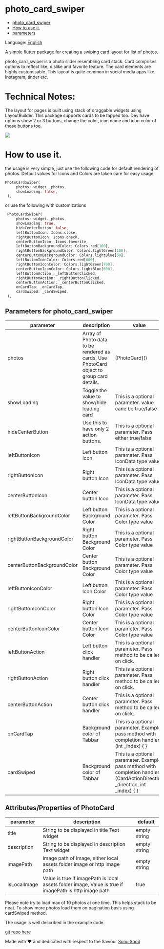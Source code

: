# photo_card_swiper

- [photo_card_swiper](#photo_card_swiper)
- [How to use it.](#how-to-use-it)
- [parameters](#parameters)

Language: [English](README.md)

A simple flutter package for creating a swiping card layout for list of photos.

photo_card_swiper is a photo slider resembling card stack. Card comprises options to reflect like, dislike and favorite feature. The card elements are highly customisable. This layout is quite common in social media apps like Instagram, tinder etc.


# Technical Notes:
The layout for pages is built using stack of draggable widgets using LayoutBuilder.  This package supports cards to be tapped too.
Dev have options show 2 or 3 buttons, change the color, icon name and icon color of those buttons too.

![](https://github.com/TeaTalkInternal/github_assets/blob/master/gifs/photo_card_swiper.gif)

#  How to use it.

the usage is very simple, just use the following code for default rendering of photos. Default values for Icons and Colors are taken care for easy usage.

```dart
PhotoCardSwiper(
     photos: widget._photos,
     showLoading: false,
 ),
```
or use the following with customizations
```dart
 PhotoCardSwiper(
     photos: widget._photos,
     showLoading: true,
     hideCenterButton: false,
     leftButtonIcon: Icons.close,
     rightButtonIcon: Icons.check,
     centerButtonIcon: Icons.favorite,
     leftButtonBackgroundColor: Colors.red[100],
     rightButtonBackgroundColor: Colors.lightGreen[100],
     centerButtonBackgroundColor: Colors.lightBlue[50],
     leftButtonIconColor: Colors.red[600],
     rightButtonIconColor: Colors.lightGreen[700],
     centerButtonIconColor: Colors.lightBlue[600],
     leftButtonAction: _leftButtonClicked,
     rightButtonAction: _rightButtonClicked,
     centerButtonAction: _centerButtonClicked,
     onCardTap: _onCardTap,
     cardSwiped: _cardSwiped,
 ),
```

## Parameters for photo_card_swiper

| parameter                  | description                                                                           | value                                                                                                                                                                               |
| -------------------------- | ------------------------------------------------------------------------------------- | ------------------------------------------------------------------------------------------------------------------------------------------------------------------------------------- |
| photos                        | Array of Photo data to be rendered as cards, Use PhotoCard object to group card details.                                                                   |     \[PhotoCard]()                                                                                                                                                                              |
| showLoading          | Toggle the value to show/hide loading card                                            | This is a optional parameter. value cane be true/false                                                                                                                                                    |                                                    |
| hideCenterButton          | Use this to have only 2 action buttons.                                            | This is a optional parameter. Pass either true/false                                                                                                                                                    |
| leftButtonIcon          | Left button Icon                                            | This is a optional parameter. Pass IconData type value                                                                                                                                                    |
| rightButtonIcon          | Right button Icon                                            | This is a optional parameter. Pass IconData type value                                                                                                                                                    |
| centerButtonIcon          | Center button Icon                                            | This is a optional parameter. Pass IconData type value                                                                                                                                                                |
| leftButtonBackgroundColor          | Left button Background Color                                            | This is a optional parameter. Pass Color type value                                                                                                                                                               |
| rightButtonBackgroundColor          | Right button Background Color                                            | This is a optional parameter. Pass Color type value                                                                                                                                                                |
| centerButtonBackgroundColor          | Center button Background Color                                            | This is a optional parameter. Pass Color type value                                                                                                                                                                |
| leftButtonIconColor          | Left button Icon Color                                            | This is a optional parameter. Pass Color type value                                                                                                                                                                |
| rightButtonIconColor          | Right button Icon Color                                            | This is a optional parameter. Pass Color type value                                                                                                                                                               |
| centerButtonIconColor          | Center button Icon Color                                            | This is a optional parameter. Pass Color type value                                                                                                                                                                |
| leftButtonAction          | Left button click handler                                            | This is a optional parameter.  Pass method to be called on click.                                                                                  |
| rightButtonAction          | Right button click handler                                            | This is a optional parameter.   Pass method to be called on click.                                                                                                                                                                 |
| centerButtonAction          | Center button click handler                                            | This is a optional parameter.  Pass method to be called on click.                                                                                  |
| onCardTap          | Background color of Tabbar                                            | This is a optional parameter. Example pass method with completion handler. (int _index) { }                                                                                                                                                                 |
| cardSwiped          | Background color of Tabbar                                            | This is a optional parameter. Example pass method with completion handler. (CardActionDirection _direction, int _index) { }                                                                                                                                               |

## Attributes/Properties of PhotoCard

| parameter                  | description                                                                           | default                                                                                                                                                                               |
| -------------------------- | ------------------------------------------------------------------------------------- | ------------------------------------------------------------------------------------------------------------------------------------------------------------------------------------- |
| title          | String to be displayed in title Text widget                                          | empty string                                                                                                                                                    |
| description          | String to be displayed in description Text widget                                            | empty string                                                                                                                                                    |
| imagePath          | Image path of image, either local assets folder image or http image path                                            | empty string                                                                                                                                                    |
| isLocalImage          | Value is true if imagePath is local assets folder image, Value is true if imagePath is http image path                                             | true                                                                                                                                                    |
Please note try to load max of 10 photos at one time. This helps stack to be neat. To show more photos load them on pagination basis using cardSwiped method. 

The usage is well described in the example code.

[git repo here](https://github.com/TeaTalkInternal/photo_card_swiper)

Made with ❤ and dedicated with respect to the Saviour  [Sonu Sood](https://twitter.com/SonuSood)
